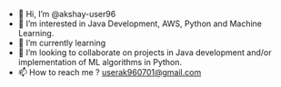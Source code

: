 - 👋 Hi, I’m @akshay-user96
- 👀 I’m interested in Java Development, AWS, Python and Machine Learning.
- 🌱 I’m currently learning 
- 💞️ I’m looking to collaborate on projects in  Java development and/or implementation of ML algorithms in Python.
- 📫 How to reach me ? userak960701@gmail.com

<!---
akshay-user96/akshay-user96 is a ✨ special ✨ repository because its `README.md` (this file) appears on your GitHub profile.
You can click the Preview link to take a look at your changes.
--->
